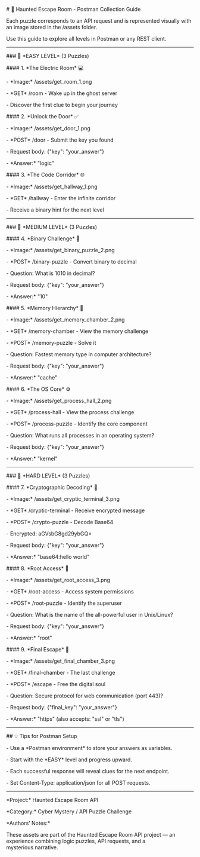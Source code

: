 \# 🧩 Haunted Escape Room - Postman Collection Guide



Each puzzle corresponds to an API request and is represented visually with an image stored in the /assets folder.  

Use this guide to explore all levels in Postman or any REST client.  



---



\### 📗 \*EASY LEVEL\* (3 Puzzles)



\#### 1. \*The Electric Room\* 💻

\- \*Image:\* /assets/get_room_1.png

\- \*GET\* /room - Wake up in the ghost server

\- Discover the first clue to begin your journey



\#### 2. \*Unlock the Door\* ✅

\- \*Image:\* /assets/get_door_1.png

\- \*POST\* /door - Submit the key you found

\- Request body: {"key": "your\_answer"}

\- \*Answer:\* "logic"



\#### 3. \*The Code Corridor\* 🌐

\- \*Image:\* /assets/get_hallway_1.png

\- \*GET\* /hallway - Enter the infinite corridor

\- Receive a binary hint for the next level



---



\### 📘 \*MEDIUM LEVEL\* (3 Puzzles)



\#### 4. \*Binary Challenge\* 🔢

\- \*Image:\* /assets/get_binary_puzzle_2.png

\- \*POST\* /binary-puzzle - Convert binary to decimal

\- Question: What is 1010 in decimal?

\- Request body: {"key": "your\_answer"}

\- \*Answer:\* "10"



\#### 5. \*Memory Hierarchy\* 🧠

\- \*Image:\* /assets/get_memory_chamber_2.png

\- \*GET\* /memory-chamber - View the memory challenge

\- \*POST\* /memory-puzzle - Solve it

\- Question: Fastest memory type in computer architecture?

\- Request body: {"key": "your\_answer"}

\- \*Answer:\* "cache"



\#### 6. \*The OS Core\* ⚙

\- \*Image:\* /assets/get_process_hall_2.png

\- \*GET\* /process-hall - View the process challenge

\- \*POST\* /process-puzzle - Identify the core component

\- Question: What runs all processes in an operating system?

\- Request body: {"key": "your\_answer"}

\- \*Answer:\* "kernel"



---



\### 📕 \*HARD LEVEL\* (3 Puzzles)



\#### 7. \*Cryptographic Decoding\* 🔐

\- \*Image:\* /assets/get_cryptic_terminal_3.png

\- \*GET\* /cryptic-terminal - Receive encrypted message

\- \*POST\* /crypto-puzzle - Decode Base64

\- Encrypted: aGVsbG8gd29ybGQ=

\- Request body: {"key": "your\_answer"}

\- \*Answer:\* "base64:hello world"



\#### 8. \*Root Access\* 👑

\- \*Image:\* /assets/get_root_access_3.png

\- \*GET\* /root-access - Access system permissions

\- \*POST\* /root-puzzle - Identify the superuser

\- Question: What is the name of the all-powerful user in Unix/Linux?

\- Request body: {"key": "your\_answer"}

\- \*Answer:\* "root"



\#### 9. \*Final Escape\* 🚪

\- \*Image:\* /assets/get_final_chamber_3.png

\- \*GET\* /final-chamber - The last challenge

\- \*POST\* /escape - Free the digital soul

\- Question: Secure protocol for web communication (port 443)?

\- Request body: {"final\_key": "your\_answer"}

\- \*Answer:\* "https" (also accepts: "ssl" or "tls")



---



\## 💡 Tips for Postman Setup

\- Use a \*Postman environment\* to store your answers as variables.

\- Start with the \*EASY\* level and progress upward.

\- Each successful response will reveal clues for the next endpoint.

\- Set Content-Type: application/json for all POST requests.



---



\*Project:\* Haunted Escape Room API  

\*Category:\* Cyber Mystery / API Puzzle Challenge  



\*Authors’ Notes:\*  

These assets are part of the Haunted Escape Room API project — an experience combining logic puzzles, API requests, and a mysterious narrative.


